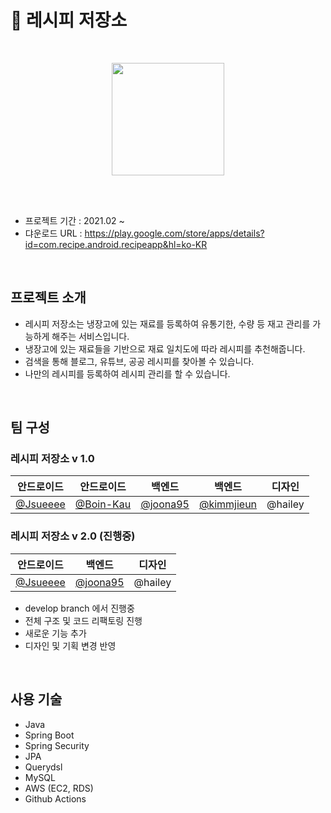 # 🍅 레시피 저장소

</br>
<p align="center">
  <img src = https://github.com/Recipe-Project/RecipeServer/assets/39457533/2dc442f4-83ee-4423-8a4e-21df261f26a1 height="180" width="180" />
</p>
</br>
</br>


- 프로젝트 기간 : 2021.02 ~
- 댜운로드 URL : https://play.google.com/store/apps/details?id=com.recipe.android.recipeapp&hl=ko-KR

</br>

## 프로젝트 소개

- 레시피 저장소는 냉장고에 있는 재료를 등록하여 유통기한, 수량 등 재고 관리를 가능하게 해주는 서비스입니다.
- 냉장고에 있는 재료들을 기반으로 재료 일치도에 따라 레시피를 추천해줍니다.
- 검색을 통해 블로그, 유튜브, 공공 레시피를 찾아볼 수 있습니다.
- 나만의 레시피를 등록하여 레시피 관리를 할 수 있습니다.

</br>

## 팀 구성

### 레시피 저장소 v 1.0

안드로이드 | 안드로이드 | 백엔드 | 백엔드 | 디자인
-|-|-|-|-
[@Jsueeee](https://github.com/Jsueeee) | [@Boin-Kau](https://github.com/Boin-Kau) | [@joona95](https://github.com/joona95) | [@kimmjieun](https://github.com/kimmjieun) | @hailey

### 레시피 저장소 v 2.0 (진행중)

안드로이드 | 백엔드 | 디자인
-|-|-
[@Jsueeee](https://github.com/Jsueeee) | [@joona95](https://github.com/joona95) | @hailey

- develop branch 에서 진행중
- 전체 구조 및 코드 리팩토링 진행
- 새로운 기능 추가
- 디자인 및 기획 변경 반영

</br>

## 사용 기술

- Java
- Spring Boot
- Spring Security
- JPA
- Querydsl
- MySQL
- AWS (EC2, RDS)
- Github Actions
